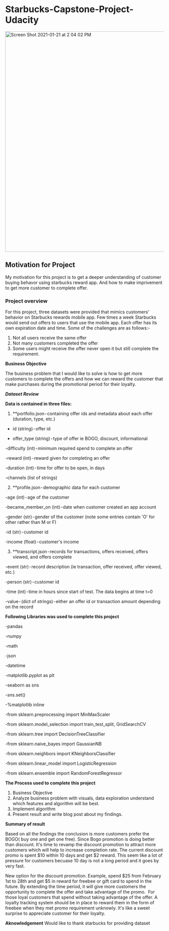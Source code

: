 # Starbucks-Capstone-Project-Udacity

<img width="698" alt="Screen Shot 2021-01-21 at 2 04 02 PM" src="https://user-images.githubusercontent.com/71035452/105400474-fa086700-5bf2-11eb-9fdc-a37b919e41ff.png">

## Motivation for Project

My motivation for this project is to get a deeper understanding of customer buying behavor using starbucks reward app. And how to make imprivement to get more customer to complete offer.

### Project overview

For this project, three datasets were provided that mimics customers' behavior on Starbucks rewards mobile app. Few times a week Starbucks would send out offers to users that use the mobile app. Each offer has its own expiration date and time. 
Some of the challenges are as follows:-

1. Not all users receive the same offer
2. Not many customers completed the offer
3. Some users might receive the offer never open it but still complete the requirement.

**Business Objective**

The business problem that I would like to solve is how to get more customers to complete the offers and how we can reward the customer that make purchases during the promotional period for their loyalty.

_**Dataset Review**_

**Data is contained in three files:**

1. **portfolio.json - containing offer ids and metadata about each offer (duration, type, etc.) 
  
  - id (string) - offer id
  
  - offer_type (string) - type of offer ie BOGO, discount, informational
  
  -difficulty (int) - minimum required spend to complete an offer
  
  -reward (int) - reward given for completing an offer
  
  -duration (int) - time for offer to be open, in days
  
  -channels (list of strings)  
  
2. **profile.json - demographic data for each customer

  -age (int) - age of the customer
  
  -became_member_on (int) - date when customer created an app account
  
  -gender (str) - gender of the customer (note some entries contain 'O' for other rather than M or F)
  
  -id (str) - customer id
  
  -income (float) - customer's income

3. **transcript.json - records for transactions, offers received, offers viewed, and offers complete 

  -event (str) - record description (ie transaction, offer received, offer viewed, etc.)
  
  -person (str) - customer id
  
  -time (int) - time in hours since start of test. The data begins at time t=0
  
  -value - (dict of strings) - either an offer id or transaction amount depending on the record


**Following Libraries was used to complete this project**

  -pandas 
  
  -numpy 
  
  -math
  
  -json
  
  -datetime
  
  -matplotlib.pyplot as plt
  
  -seaborn as sns
  
  -sns.set()
  
  -%matplotlib inline

  -from sklearn.preprocessing import MinMaxScaler
  
  -from sklearn.model_selection import train_test_split, GridSearchCV
  
  -from sklearn.tree import DecisionTreeClassifier
  
  -from sklearn.naive_bayes import GaussianNB 
  
  -from sklearn.neighbors import KNeighborsClassifier
  
  -from sklearn.linear_model import LogisticRegression
  
  -from sklearn.ensemble import RandomForestRegressor

**The Process used to complete this project**

1. Business Objective
2. Analyze business problem with  visuals, data exploration understand which features and algorithm will be best.
3. Implement algorithm
4. Present result and write blog post about my findings.

**Summary of result**

Based on all the findings the conclusion is more customers prefer the BOGO( buy one and get one free). Since Bogo promotion is doing better than discount. It's time to revamp the discount promotion to attract more customers which will help to increase completion rate. The current discount promo is spent $10 within 10 days and get $2 reward. This seem like a lot of pressure for customers becuase 10 day is not a long period and it goes by very fast. 


New option for the discount promotion. Example, spend $25 from February 1st to 28th and get $5 in reward for freebee or gift card to spend in the future. By extending the time period, it will give more customers the opportunity to complete the offer and take advantage of the promo. 
For those loyal customers that spend without taking advantage of the offer. A loyalty tracking system should be in place to reward them in the form of freebee when they met promo requirement unknowly. It's like a sweet surprise to appreciate customer for their loyalty.

**Aknowledgement**
Would like to thank starbucks for providing dataset
